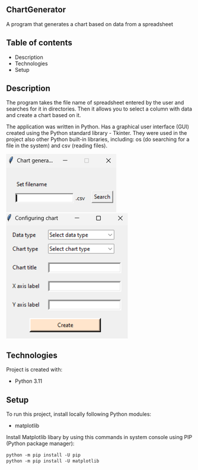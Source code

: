 ## ChartGenerator
A program that generates a chart based on data from a spreadsheet

## Table of contents
* Description
* Technologies
* Setup

## Description
The program takes the file name of spreadsheet entered by the user and searches for 
it in directories. Then it allows you to select a column with data and create 
a chart based on it.

The application was written in Python. Has a graphical user interface (GUI)
created using the Python standard library - Tkinter. They were used in the project
also other Python built-in libraries, including: os (do
searching for a file in the system) and csv (reading files). 

![Search file window](https://github.com/FrydmanPiotr/ChartGenerator/blob/main/images/searchwin.png)
![Configure chart window](https://github.com/FrydmanPiotr/ChartGenerator/blob/main/images/configurechart.png)

## Technologies 
Project is created with:
* Python 3.11

## Setup
To run this project, install locally following Python modules:
* matplotlib
  
Install Matplotlib libary by using this commands in system console
using PIP (Python package manager):

```
python -m pip install -U pip
python -m pip install -U matplotlib
```
